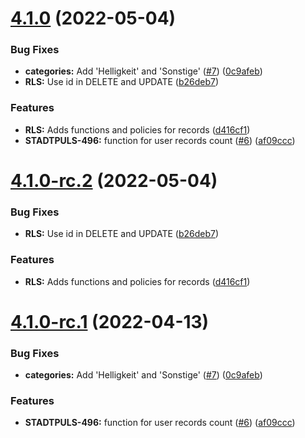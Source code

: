 # [4.1.0](https://github.com/technologiestiftung/stadtpuls-supabase/compare/v4.0.0...v4.1.0) (2022-05-04)


### Bug Fixes

* **categories:** Add 'Helligkeit' and 'Sonstige' ([#7](https://github.com/technologiestiftung/stadtpuls-supabase/issues/7)) ([0c9afeb](https://github.com/technologiestiftung/stadtpuls-supabase/commit/0c9afeb9853a079969a3d962da5700e85c24a726))
* **RLS:** Use id in DELETE and UPDATE ([b26deb7](https://github.com/technologiestiftung/stadtpuls-supabase/commit/b26deb7d8a2f2d943a89709cfc9da87cbf8807d6))


### Features

* **RLS:** Adds functions and policies for records ([d416cf1](https://github.com/technologiestiftung/stadtpuls-supabase/commit/d416cf11170fe7f8b8c483ac8dfcb389f82d39bd))
* **STADTPULS-496:** function for user records count ([#6](https://github.com/technologiestiftung/stadtpuls-supabase/issues/6)) ([af09ccc](https://github.com/technologiestiftung/stadtpuls-supabase/commit/af09ccc3943336506394f134cb39c322103af05a))

# [4.1.0-rc.2](https://github.com/technologiestiftung/stadtpuls-supabase/compare/v4.1.0-rc.1...v4.1.0-rc.2) (2022-05-04)


### Bug Fixes

* **RLS:** Use id in DELETE and UPDATE ([b26deb7](https://github.com/technologiestiftung/stadtpuls-supabase/commit/b26deb7d8a2f2d943a89709cfc9da87cbf8807d6))


### Features

* **RLS:** Adds functions and policies for records ([d416cf1](https://github.com/technologiestiftung/stadtpuls-supabase/commit/d416cf11170fe7f8b8c483ac8dfcb389f82d39bd))

# [4.1.0-rc.1](https://github.com/technologiestiftung/stadtpuls-supabase/compare/v4.0.0...v4.1.0-rc.1) (2022-04-13)


### Bug Fixes

* **categories:** Add 'Helligkeit' and 'Sonstige' ([#7](https://github.com/technologiestiftung/stadtpuls-supabase/issues/7)) ([0c9afeb](https://github.com/technologiestiftung/stadtpuls-supabase/commit/0c9afeb9853a079969a3d962da5700e85c24a726))


### Features

* **STADTPULS-496:** function for user records count ([#6](https://github.com/technologiestiftung/stadtpuls-supabase/issues/6)) ([af09ccc](https://github.com/technologiestiftung/stadtpuls-supabase/commit/af09ccc3943336506394f134cb39c322103af05a))
